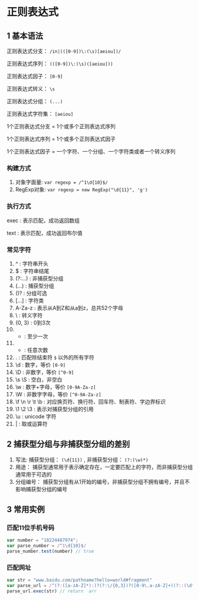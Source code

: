 # 正则表达式

## 1 基本语法

正则表达式分支： `/in|(([0-9])\:(\s)[aeiou])/`

正则表达式序列： `(([0-9])\:(\s)([aeiou]))`

正则表达式因子： `[0-9]`

正则表达式转义： `\s`

正则表达式分组： `(...)`

正则表达式字符集： `[aeiou]`

1个正则表达式分支 = 1个或多个正则表达式序列

1个正则表达式序列 = 1个或多个正则表达式因子

1个正则表达式因子 = 一个字符、一个分组、一个字符类或者一个转义序列

### 构建方式

1. 对象字面量: `var regexp = /^1\d{10}$/`
2. RegExp对象: `var regexp = new RegExp("\d{11}", 'g')`

### 执行方式

exec : 表示匹配，成功返回数组

text : 表示匹配，成功返回布尔值

### 常见字符

1. ^ : 字符串开头
2. $ : 字符串结尾
3. (?:...) : 非捕获型分组
4. (...) : 捕获型分组
5. ()? : 分组可选
6. [...] : 字符类
7. A-Za-z : 表示从A到Z和从a到z，总共52个字母
8. \ : 转义字符
9. {0, 3} : 0到3次
10. + : 至少一次
11. * : 任意次数
12. . : 匹配除结束符 `$` 以外的所有字符
13. \d : 数字，等价 `[0-9]`
14. \D : 非数字，等价 `[^0-9]`
15. \s \S : 空白，非空白
16. \w : 数字+字母，等价 `[0-9A-Za-z]`
17. \W : 非数字字母，等价 `[^0-9A-Za-z]`
18. \f \n \r \t \b : 对应换页符、换行符、回车符、制表符、字边界标识
19. \1 \2 \3 : 表示对捕获型分组的引用
20. \u : unicode 字符
21. | : 取或运算符

## 2 捕获型分组与非捕获型分组的差别

1. 写法: 捕获型分组： `(\d{11})` , 非捕获型分组： `(?:(\w)*)`
2. 用途： 捕获型通常用于表示确定存在，一定要匹配上的字符，而非捕获型分组通常用于可选的
3. 分组编号： 捕获型分组有从1开始的编号，非捕获型分组不拥有编号，并且不影响捕获型分组的编号

## 3 常用实例

### 匹配11位手机号码

```javascript
var number = "18224487974";
var parse_number = /^1\d{10}$/
parse_number.test(number) // true
```

### 匹配网址

```javascript
var str = "www.baidu.com/pathname?hello=world#fragment"
var parse_url = /^(?:([a-zA-Z]*):)?(?:\/{0,3})?([0-9\.a-zA-Z]+)(?::(\d*))?(?:\/([^?#]*))?(?:\?([^#]*))?(?:\#(.*))?$/
parse_url.exec(str) // return  arr
```
